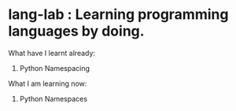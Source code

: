 # lang-lab : Learning programming languages by doing.

What have I learnt already:

1. Python Namespacing

What I am learning now:

1. Python Namespaces